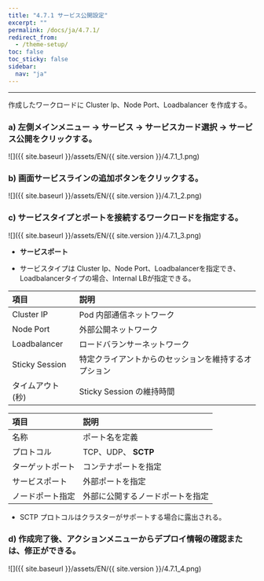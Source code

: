 ```yaml
---
title: "4.7.1 サービス公開設定"
excerpt: ""
permalink: /docs/ja/4.7.1/
redirect_from:
  - /theme-setup/
toc: false
toc_sticky: false
sidebar:
  nav: "ja"
---
```


---
作成したワークロードに Cluster Ip、Node Port、Loadbalancer を作成する。

### a\) 左側メインメニュー → サービス → サービスカード選択 → サービス公開をクリックする。
![]({{ site.baseurl }}/assets/EN/{{ site.version }}/4.7.1_1.png)

### b\) 画面サービスラインの追加ボタンをクリックする。
![]({{ site.baseurl }}/assets/EN/{{ site.version }}/4.7.1_2.png)

### c\) サービスタイプとポートを接続するワークロードを指定する。
![]({{ site.baseurl }}/assets/EN/{{ site.version }}/4.7.1_3.png)

* **サービスポート**

* サービスタイプは Cluster Ip、Node Port、Loadbalancerを指定でき、Loadbalancerタイプの場合、Internal LBが指定できる。

| **項目** | **説明** |
| :--- | :--- |
| Cluster IP | Pod 内部通信ネットワーク |
| Node Port | 外部公開ネットワーク |
| Loadbalancer | ロードバランサーネットワーク |
| Sticky Session | 特定クライアントからのセッションを維持するオプション |
| タイムアウト(秒) | Sticky Session の維持時間|

| **項目** | **説明** |
| :--- | :--- |
| 名称 | ポート名を定義 |
| プロトコル | TCP、UDP、 **SCTP** |
| ターゲットポート | コンテナポートを指定 |
| サービスポート | 外部ポートを指定 |
| ノードポート指定 | 外部に公開するノードポートを指定 |

* SCTP プロトコルはクラスターがサポートする場合に露出される。

### d\) 作成完了後、アクションメニューからデプロイ情報の確認または、修正ができる。
![]({{ site.baseurl }}/assets/EN/{{ site.version }}/4.7.1_4.png)
